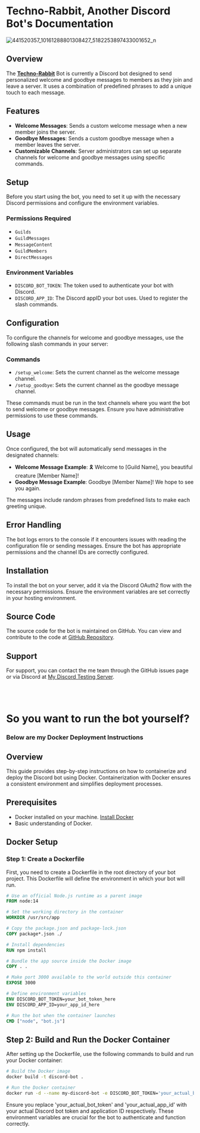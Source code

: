 # Techno-Rabbit, Another Discord Bot's Documentation

![441520357_10161288801308427_5182253897433001652_n](https://github.com/01000001-01001110/Techno-Rabbit/assets/48245017/d21680a5-2714-4346-9a81-e919108010a9)

## Overview
The **[Techno-Rabbit](https://discord.com/oauth2/authorize?client_id=1238097527086120960&permissions=2147953824&scope=bot+applications.commands)** Bot is currently a Discord bot designed to send personalized welcome and goodbye messages to members as they join and leave a server. It uses a combination of predefined phrases to add a unique touch to each message.

## Features
- **Welcome Messages**: Sends a custom welcome message when a new member joins the server.
- **Goodbye Messages**: Sends a custom goodbye message when a member leaves the server.
- **Customizable Channels**: Server administrators can set up separate channels for welcome and goodbye messages using specific commands.

## Setup
Before you start using the bot, you need to set it up with the necessary Discord permissions and configure the environment variables.

### Permissions Required
- `Guilds`
- `GuildMessages`
- `MessageContent`
- `GuildMembers`
- `DirectMessages`

### Environment Variables
- `DISCORD_BOT_TOKEN`: The token used to authenticate your bot with Discord.
- `DISCORD_APP_ID`: The Discord appID your bot uses. Used to register the slash commands.

## Configuration
To configure the channels for welcome and goodbye messages, use the following slash commands in your server:

### Commands
- `/setup_welcome`: Sets the current channel as the welcome message channel.
- `/setup_goodbye`: Sets the current channel as the goodbye message channel.

These commands must be run in the text channels where you want the bot to send welcome or goodbye messages. Ensure you have administrative permissions to use these commands.

## Usage
Once configured, the bot will automatically send messages in the designated channels:

- **Welcome Message Example**: 🎗️ Welcome to [Guild Name], you beautiful creature [Member Name]!
- **Goodbye Message Example**: Goodbye [Member Name]! We hope to see you again.

The messages include random phrases from predefined lists to make each greeting unique.

## Error Handling
The bot logs errors to the console if it encounters issues with reading the configuration file or sending messages. Ensure the bot has appropriate permissions and the channel IDs are correctly configured.

## Installation
To install the bot on your server, add it via the Discord OAuth2 flow with the necessary permissions. Ensure the environment variables are set correctly in your hosting environment.

## Source Code
The source code for the bot is maintained on GitHub. You can view and contribute to the code at [GitHub Repository](https://github.com/01000001-01001110/Techno-Rabbit).

## Support
For support, you can contact the me team through the GitHub issues page or via Discord at [My Discord Testing Server](https://discord.gg/8uCxNUmXe3).

<br>
<br>

# So you want to run the bot yourself? 
### Below are my Docker Deployment Instructions 

## Overview
This guide provides step-by-step instructions on how to containerize and deploy the Discord bot using Docker. Containerization with Docker ensures a consistent environment and simplifies deployment processes.

## Prerequisites
- Docker installed on your machine. [Install Docker](https://docs.docker.com/get-docker/)
- Basic understanding of Docker.

## Docker Setup

### Step 1: Create a Dockerfile
First, you need to create a Dockerfile in the root directory of your bot project. This Dockerfile will define the environment in which your bot will run.

```Dockerfile
# Use an official Node.js runtime as a parent image
FROM node:14

# Set the working directory in the container
WORKDIR /usr/src/app

# Copy the package.json and package-lock.json
COPY package*.json ./

# Install dependencies
RUN npm install

# Bundle the app source inside the Docker image
COPY . .

# Make port 3000 available to the world outside this container
EXPOSE 3000

# Define environment variables
ENV DISCORD_BOT_TOKEN=your_bot_token_here
ENV DISCORD_APP_ID=your_app_id_here

# Run the bot when the container launches
CMD ["node", "bot.js"]
```

## Step 2: Build and Run the Docker Container
After setting up the Dockerfile, use the following commands to build and run your Docker container:

```bash
# Build the Docker image
docker build -t discord-bot .

# Run the Docker container
docker run -d --name my-discord-bot -e DISCORD_BOT_TOKEN='your_actual_bot_token' -e DISCORD_APP_ID='your_actual_app_id' discord-bot
```

Ensure you replace 'your_actual_bot_token' and 'your_actual_app_id' with your actual Discord bot token and application ID respectively. These environment variables are crucial for the bot to authenticate and function correctly.

